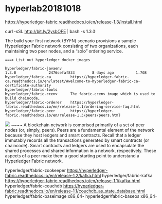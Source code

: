 # hyperlab20181018

https://hyperledger-fabric.readthedocs.io/en/release-1.3/install.html

curl -sSL http://bit.ly/2ysbOFE | bash -s 1.3.0

The build your first network (BYFN) scenario provisions a sample Hyperledger Fabric network 
consisting of two organizations, each maintaining two peer nodes, 
and a “solo” ordering service.

~~~~
===> List out hyperledger docker images

hyperledger/fabric-javaenv                                                                                           1.3.0               2476cefaf833        8 days ago          1.7GB
hyperledger/fabric-ca         https://hyperledger-fabric-ca.readthedocs.io/en/latest/#welcome-to-hyperledger-fabric-ca-certificate-authority                                                                                                     
hyperledger/fabric-tools                                                                                                  
hyperledger/fabric-ccenv      The fabric-ccenv image which is used to build chaincode,                                         hyperledger/fabric-orderer    https://hyperledger-fabric.readthedocs.io/en/release-1.1/ordering-service-faq.html                hyperledger/fabric-peer       https://hyperledger-fabric.readthedocs.io/en/release-1.3/peers/peers.html
~~~~
<img src="https://hyperledger-fabric.readthedocs.io/en/release-1.3/_images/peers.diagram.1.png">
~~~~
A blockchain network is comprised primarily of a set of peer nodes (or, simply, peers). Peers are a fundamental element of the network because they host ledgers and smart contracts. Recall that a ledger immutably records all the transactions generated by smart contracts (or chaincode). Smart contracts and ledgers are used to encapsulate the shared processes and shared information in a network, respectively. These aspects of a peer make them a good starting point to understand a Hyperledger Fabric network.

hyperledger/fabric-zookeeper  https://hyperledger-fabric.readthedocs.io/en/release-1.2/kafka.html                             hyperledger/fabric-kafka      https://hyperledger-fabric.readthedocs.io/en/release-1.1/kafka.html
hyperledger/fabric-couchdb    https://hyperledger-fabric.readthedocs.io/en/release-1.1/couchdb_as_state_database.html          hyperledger/fabric-baseimage                                                                                         x86_64-
hyperledger/fabric-baseos                                                                                            x86_64-

~~~~
